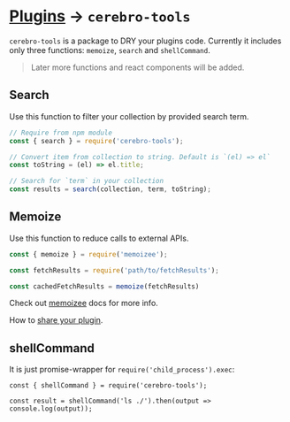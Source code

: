 # <a href="../plugins.md">Plugins</a> → `cerebro-tools`
`cerebro-tools` is a package to DRY your plugins code. Currently it includes only three functions: `memoize`, `search` and `shellCommand`. 

> Later more functions and react components will be added.

## Search
Use this function to filter your collection by provided search term.
```js
// Require from npm module
const { search } = require('cerebro-tools');

// Convert item from collection to string. Default is `(el) => el`
const toString = (el) => el.title;

// Search for `term` in your collection
const results = search(collection, term, toString);
```

## Memoize
Use this function to reduce calls to external APIs.

```js
const { memoize } = require('memoizee');

const fetchResults = require('path/to/fetchResults');

const cachedFetchResults = memoize(fetchResults)
```

Check out [memoizee](https://github.com/medikoo/memoizee) docs for more info.

How to [share your plugin](./share.md).

## shellCommand

It is just promise-wrapper for `require('child_process').exec`:

```
const { shellCommand } = require('cerebro-tools');

const result = shellCommand('ls ./').then(output => console.log(output));
```
